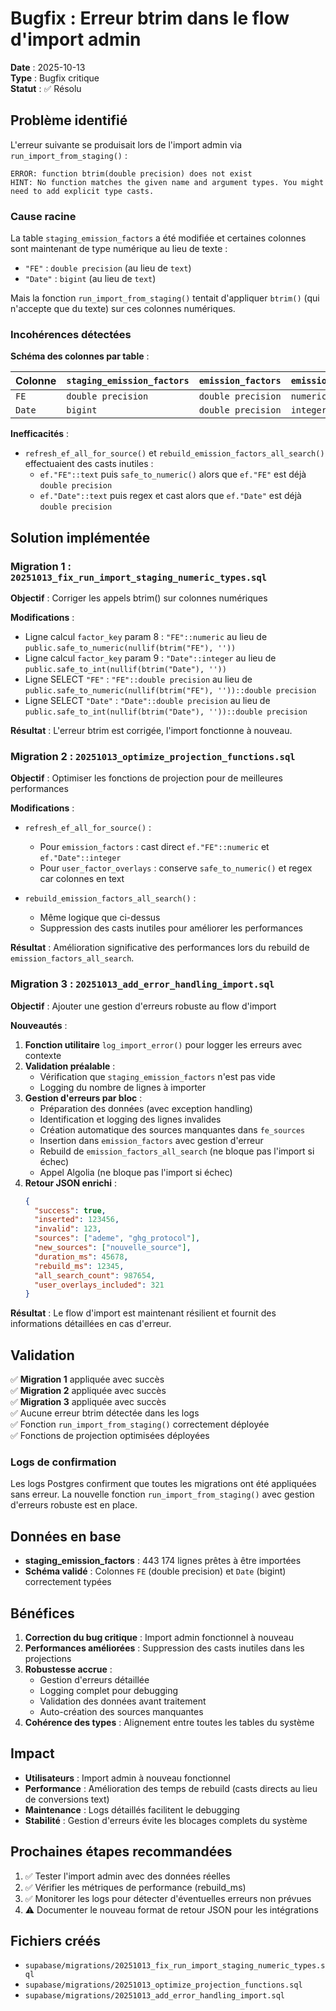 # Bugfix : Erreur btrim dans le flow d'import admin

**Date** : 2025-10-13  
**Type** : Bugfix critique  
**Statut** : ✅ Résolu  

## Problème identifié

L'erreur suivante se produisait lors de l'import admin via `run_import_from_staging()` :

```
ERROR: function btrim(double precision) does not exist
HINT: No function matches the given name and argument types. You might need to add explicit type casts.
```

### Cause racine

La table `staging_emission_factors` a été modifiée et certaines colonnes sont maintenant de type numérique au lieu de texte :
- `"FE"` : `double precision` (au lieu de `text`)
- `"Date"` : `bigint` (au lieu de `text`)

Mais la fonction `run_import_from_staging()` tentait d'appliquer `btrim()` (qui n'accepte que du texte) sur ces colonnes numériques.

### Incohérences détectées

**Schéma des colonnes par table** :

| Colonne | `staging_emission_factors` | `emission_factors` | `emission_factors_all_search` | `user_factor_overlays` |
|---------|---------------------------|-------------------|------------------------------|----------------------|
| `FE` | `double precision` | `double precision` | `numeric` | `text` |
| `Date` | `bigint` | `double precision` | `integer` | `text` |

**Inefficacités** :
- `refresh_ef_all_for_source()` et `rebuild_emission_factors_all_search()` effectuaient des casts inutiles :
  - `ef."FE"::text` puis `safe_to_numeric()` alors que `ef."FE"` est déjà `double precision`
  - `ef."Date"::text` puis regex et cast alors que `ef."Date"` est déjà `double precision`

## Solution implémentée

### Migration 1 : `20251013_fix_run_import_staging_numeric_types.sql`

**Objectif** : Corriger les appels btrim() sur colonnes numériques

**Modifications** :
- Ligne calcul `factor_key` param 8 : `"FE"::numeric` au lieu de `public.safe_to_numeric(nullif(btrim("FE"), ''))`
- Ligne calcul `factor_key` param 9 : `"Date"::integer` au lieu de `public.safe_to_int(nullif(btrim("Date"), ''))`
- Ligne SELECT `"FE"` : `"FE"::double precision` au lieu de `public.safe_to_numeric(nullif(btrim("FE"), ''))::double precision`
- Ligne SELECT `"Date"` : `"Date"::double precision` au lieu de `public.safe_to_int(nullif(btrim("Date"), ''))::double precision`

**Résultat** : L'erreur btrim est corrigée, l'import fonctionne à nouveau.

### Migration 2 : `20251013_optimize_projection_functions.sql`

**Objectif** : Optimiser les fonctions de projection pour de meilleures performances

**Modifications** :
- `refresh_ef_all_for_source()` :
  - Pour `emission_factors` : cast direct `ef."FE"::numeric` et `ef."Date"::integer`
  - Pour `user_factor_overlays` : conserve `safe_to_numeric()` et regex car colonnes en text
  
- `rebuild_emission_factors_all_search()` :
  - Même logique que ci-dessus
  - Suppression des casts inutiles pour améliorer les performances

**Résultat** : Amélioration significative des performances lors du rebuild de `emission_factors_all_search`.

### Migration 3 : `20251013_add_error_handling_import.sql`

**Objectif** : Ajouter une gestion d'erreurs robuste au flow d'import

**Nouveautés** :
1. **Fonction utilitaire** `log_import_error()` pour logger les erreurs avec contexte
2. **Validation préalable** :
   - Vérification que `staging_emission_factors` n'est pas vide
   - Logging du nombre de lignes à importer
3. **Gestion d'erreurs par bloc** :
   - Préparation des données (avec exception handling)
   - Identification et logging des lignes invalides
   - Création automatique des sources manquantes dans `fe_sources`
   - Insertion dans `emission_factors` avec gestion d'erreur
   - Rebuild de `emission_factors_all_search` (ne bloque pas l'import si échec)
   - Appel Algolia (ne bloque pas l'import si échec)
4. **Retour JSON enrichi** :
   ```json
   {
     "success": true,
     "inserted": 123456,
     "invalid": 123,
     "sources": ["ademe", "ghg_protocol"],
     "new_sources": ["nouvelle_source"],
     "duration_ms": 45678,
     "rebuild_ms": 12345,
     "all_search_count": 987654,
     "user_overlays_included": 321
   }
   ```

**Résultat** : Le flow d'import est maintenant résilient et fournit des informations détaillées en cas d'erreur.

## Validation

✅ **Migration 1** appliquée avec succès  
✅ **Migration 2** appliquée avec succès  
✅ **Migration 3** appliquée avec succès  
✅ Aucune erreur btrim détectée dans les logs  
✅ Fonction `run_import_from_staging()` correctement déployée  
✅ Fonctions de projection optimisées déployées  

### Logs de confirmation

Les logs Postgres confirment que toutes les migrations ont été appliquées sans erreur. La nouvelle fonction `run_import_from_staging()` avec gestion d'erreurs robuste est en place.

## Données en base

- **staging_emission_factors** : 443 174 lignes prêtes à être importées
- **Schéma validé** : Colonnes `FE` (double precision) et `Date` (bigint) correctement typées

## Bénéfices

1. **Correction du bug critique** : Import admin fonctionnel à nouveau
2. **Performances améliorées** : Suppression des casts inutiles dans les projections
3. **Robustesse accrue** : 
   - Gestion d'erreurs détaillée
   - Logging complet pour debugging
   - Validation des données avant traitement
   - Auto-création des sources manquantes
4. **Cohérence des types** : Alignement entre toutes les tables du système

## Impact

- **Utilisateurs** : Import admin à nouveau fonctionnel
- **Performance** : Amélioration des temps de rebuild (casts directs au lieu de conversions text)
- **Maintenance** : Logs détaillés facilitent le debugging
- **Stabilité** : Gestion d'erreurs évite les blocages complets du système

## Prochaines étapes recommandées

1. ✅ Tester l'import admin avec des données réelles
2. ✅ Vérifier les métriques de performance (rebuild_ms)
3. ✅ Monitorer les logs pour détecter d'éventuelles erreurs non prévues
4. ⚠️ Documenter le nouveau format de retour JSON pour les intégrations

## Fichiers créés

- `supabase/migrations/20251013_fix_run_import_staging_numeric_types.sql`
- `supabase/migrations/20251013_optimize_projection_functions.sql`
- `supabase/migrations/20251013_add_error_handling_import.sql`

